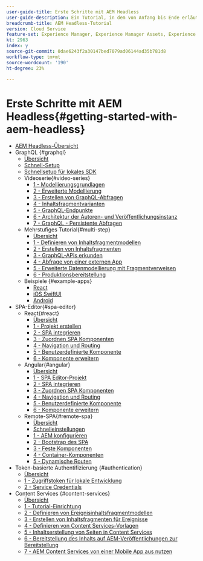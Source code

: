```yaml
---
user-guide-title: Erste Schritte mit AEM Headless
user-guide-description: Ein Tutorial, in dem von Anfang bis Ende erläutert wird, wie Inhalte mithilfe von AEM Headless aufgebaut und bereitgestellt werden können.
breadcrumb-title: AEM Headless-Tutorial
version: Cloud Service
feature-set: Experience Manager, Experience Manager Assets, Experience Manager Sites
kt: 2963
index: y
source-git-commit: 0dae6243f2a30147bed7079ad06144ad35b781d8
workflow-type: tm+mt
source-wordcount: '190'
ht-degree: 23%

---
```



# Erste Schritte mit AEM Headless{#getting-started-with-aem-headless}

+ [AEM Headless-Übersicht](./overview.md)
+ GraphQL {#graphql}
   + [Übersicht](./graphql/overview.md)
   + [Schnell-Setup](./graphql/quick-setup/cloud-service.md)
   + [Schnellsetup für lokales SDK](./graphql/quick-setup/local-sdk.md)
   + Videoserie{#video-series}
      + [1 - Modellierungsgrundlagen](./graphql/video-series/modeling-basics.md)
      + [2 - Erweiterte Modellierung](./graphql/video-series/advanced-modeling.md)
      + [3 - Erstellen von GraphQL-Abfragen](./graphql/video-series/creating-graphql-queries.md)
      + [4 - Inhaltsfragmentvarianten](./graphql/video-series/content-fragment-variations.md)
      + [5 - GraphQL-Endpunkte](./graphql/video-series/graphql-endpoints.md)
      + [6 - Architektur der Autoren- und Veröffentlichungsinstanz](./graphql/video-series/author-publish-architecture.md)
      + [7 - GraphQL - Persistente Abfragen](./graphql/video-series/graphql-persisted-queries.md)
   + Mehrstufiges Tutorial{#multi-step}
      + [Übersicht](./graphql/multi-step/overview.md)
      + [1 - Definieren von Inhaltsfragmentmodellen](./graphql/multi-step/content-fragment-models.md)
      + [2 - Erstellen von Inhaltsfragmenten](./graphql/multi-step/author-content-fragments.md)
      + [3 - GraphQL-APIs erkunden](./graphql/multi-step/explore-graphql-api.md)
      + [4 - Abfrage von einer externen App](./graphql/multi-step/graphql-and-external-app.md)
      + [5 - Erweiterte Datenmodellierung mit Fragmentverweisen](./graphql/multi-step/fragment-references.md)
      + [6 - Produktionsbereitstellung](./graphql/multi-step/production-deployment.md)
   + Beispiele {#example-apps}
      + [React](./graphql/example-apps/react-app.md)
      + [iOS SwiftUI](./graphql/example-apps/ios-swiftui-app.md)
      + [Android](./graphql/example-apps/android-app.md)
+ SPA-Editor{#spa-editor}
   + React{#react}
      + [Übersicht](./spa-editor/react/overview.md)
      + [1 - Projekt erstellen](./spa-editor/react/create-project.md)
      + [2 - SPA integrieren](./spa-editor/react/integrate-spa.md)
      + [3 - Zuordnen SPA Komponenten](./spa-editor/react/map-components.md)
      + [4 - Navigation und Routing](./spa-editor/react/navigation-routing.md)
      + [5 - Benutzerdefinierte Komponente](./spa-editor/react/custom-component.md)
      + [6 - Komponente erweitern](./spa-editor/react/extend-component.md)
   + Angular{#angular}
      + [Übersicht](./spa-editor/angular/overview.md)
      + [1 - SPA Editor-Projekt](./spa-editor/angular/create-project.md)
      + [2 - SPA integrieren](./spa-editor/angular/integrate-spa.md)
      + [3 - Zuordnen SPA Komponenten](./spa-editor/angular/map-components.md)
      + [4 - Navigation und Routing](./spa-editor/angular/navigation-routing.md)
      + [5 - Benutzerdefinierte Komponente](./spa-editor/angular/custom-component.md)
      + [6 - Komponente erweitern](./spa-editor/angular/extend-component.md)
   + Remote-SPA{#remote-spa}
      + [Übersicht](./spa-editor/remote-spa/overview.md)
      + [Schnelleinstellungen](./spa-editor/remote-spa/quick-setup.md)
      + [1 - AEM konfigurieren](./spa-editor/remote-spa/aem-configure.md)
      + [2 - Bootstrap des SPA](./spa-editor/remote-spa/spa-bootstrap.md)
      + [3 - Feste Komponenten](./spa-editor/remote-spa/spa-fixed-component.md)
      + [4 - Container-Komponenten](./spa-editor/remote-spa/spa-container-component.md)
      + [5 - Dynamische Routen](./spa-editor/remote-spa/spa-dynamic-routes.md)
+ Token-basierte Authentifizierung {#authentication}
   + [Übersicht](./authentication/overview.md)
   + [1 - Zugriffstoken für lokale Entwicklung](./authentication/local-development-access-token.md)
   + [2 - Service Credentials](./authentication/service-credentials.md)
+ Content Services {#content-services}
   + [Übersicht](./content-services/overview.md)
   + [1 - Tutorial-Einrichtung](./content-services/chapter-1.md)
   + [2 - Definieren von Ereignisinhaltsfragmentmodellen](./content-services/chapter-2.md)
   + [3 - Erstellen von Inhaltsfragmenten für Ereignisse](./content-services/chapter-3.md)
   + [4 - Definieren von Content Services-Vorlagen](./content-services/chapter-4.md)
   + [5 - Inhaltserstellung von Seiten in Content Services](./content-services/chapter-5.md)
   + [6 - Bereitstellung des Inhalts auf AEM-Veröffentlichungen zur Bereitstellung](./content-services/chapter-6.md)
   + [7 - AEM Content Services von einer Mobile App aus nutzen](./content-services/chapter-7.md)
